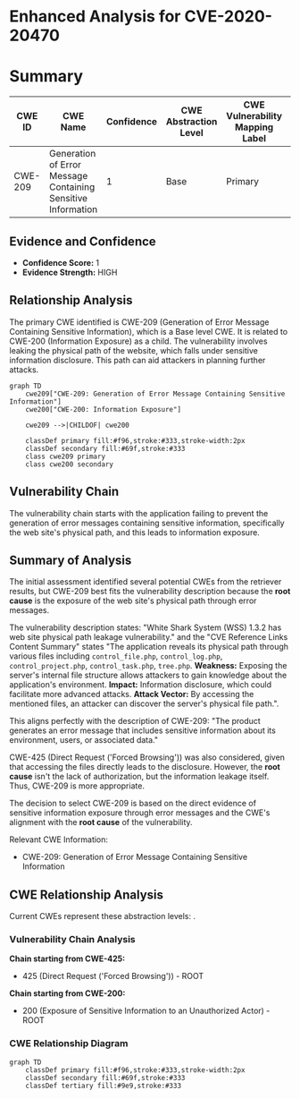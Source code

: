 # Enhanced Analysis for CVE-2020-20470

# Summary
| CWE ID | CWE Name | Confidence | CWE Abstraction Level | CWE Vulnerability Mapping Label | CWE-Vulnerability Mapping Notes |
|---|---|---|---|---|---|
| CWE-209 | Generation of Error Message Containing Sensitive Information | 1 | Base | Primary | Allowed |

## Evidence and Confidence

*   **Confidence Score:** 1
*   **Evidence Strength:** HIGH

## Relationship Analysis
The primary CWE identified is CWE-209 (Generation of Error Message Containing Sensitive Information), which is a Base level CWE. It is related to CWE-200 (Information Exposure) as a child. The vulnerability involves leaking the physical path of the website, which falls under sensitive information disclosure. This path can aid attackers in planning further attacks.

```mermaid
graph TD
    cwe209["CWE-209: Generation of Error Message Containing Sensitive Information"]
    cwe200["CWE-200: Information Exposure"]
    
    cwe209 -->|CHILDOF| cwe200

    classDef primary fill:#f96,stroke:#333,stroke-width:2px
    classDef secondary fill:#69f,stroke:#333
    class cwe209 primary
    class cwe200 secondary
```

## Vulnerability Chain
The vulnerability chain starts with the application failing to prevent the generation of error messages containing sensitive information, specifically the web site's physical path, and this leads to information exposure.

## Summary of Analysis
The initial assessment identified several potential CWEs from the retriever results, but CWE-209 best fits the vulnerability description because the **root cause** is the exposure of the web site's physical path through error messages.

The vulnerability description states: "White Shark System (WSS) 1.3.2 has web site physical path leakage vulnerability." and the "CVE Reference Links Content Summary" states "The application reveals its physical path through various files including `control_file.php`, `control_log.php`, `control_project.php`, `control_task.php`, `tree.php`. **Weakness:** Exposing the server's internal file structure allows attackers to gain knowledge about the application's environment. **Impact:** Information disclosure, which could facilitate more advanced attacks. **Attack Vector:** By accessing the mentioned files, an attacker can discover the server's physical file path.".

This aligns perfectly with the description of CWE-209: "The product generates an error message that includes sensitive information about its environment, users, or associated data."

CWE-425 (Direct Request ('Forced Browsing')) was also considered, given that accessing the files directly leads to the disclosure. However, the **root cause** isn't the lack of authorization, but the information leakage itself. Thus, CWE-209 is more appropriate.

The decision to select CWE-209 is based on the direct evidence of sensitive information exposure through error messages and the CWE's alignment with the **root cause** of the vulnerability.

Relevant CWE Information:
- CWE-209: Generation of Error Message Containing Sensitive Information


## CWE Relationship Analysis

Current CWEs represent these abstraction levels: .


### Vulnerability Chain Analysis

**Chain starting from CWE-425:**
- 425 (Direct Request ('Forced Browsing')) - ROOT


**Chain starting from CWE-200:**
- 200 (Exposure of Sensitive Information to an Unauthorized Actor) - ROOT



### CWE Relationship Diagram

```mermaid
graph TD
    classDef primary fill:#f96,stroke:#333,stroke-width:2px
    classDef secondary fill:#69f,stroke:#333
    classDef tertiary fill:#9e9,stroke:#333
```